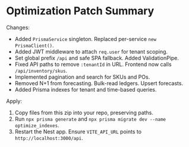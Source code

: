 # Optimization Patch Summary

Changes:
- Added `PrismaService` singleton. Replaced per-service `new PrismaClient()`.
- Added JWT middleware to attach `req.user` for tenant scoping.
- Set global prefix `/api` and safe SPA fallback. Added ValidationPipe.
- Fixed API paths to remove `:tenantId` in URL. Frontend now calls `/api/inventory/skus`.
- Implemented pagination and search for SKUs and POs.
- Removed N+1 from forecasting. Bulk-read ledgers. Upsert forecasts.
- Added Prisma indexes for tenant and time-based queries.

Apply:
1. Copy files from this zip into your repo, preserving paths.
2. Run `npx prisma generate` and `npx prisma migrate dev --name optimize_indexes`.
3. Restart the Nest app. Ensure `VITE_API_URL` points to `http://localhost:3000/api`.
